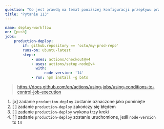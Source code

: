 ```yaml
---
question: "Co jest prawdą na temat poniższej konfiguracji przepływu pracy, jeśli zostanie uruchomiona w repozytorium `octo/my-dev-repo`?"
title: "Pytanie 113"
---
```


```yaml
name: deploy-workflow
on: [push]
jobs:
    production-deploy:
        if: github.repository == 'octo/my-prod-repo'
        runs-on: ubuntu-latest
        steps:
            - uses: actions/checkout@v4
            - uses: actions/setup-node@v4
              with:
                  node-version: '14'
            - run: npm install -g bats
```
> https://docs.github.com/en/actions/using-jobs/using-conditions-to-control-job-execution
1. [x] zadanie `production-deploy` zostanie oznaczone jako pominięte
1. [ ] zadanie `production-deploy` zakończy się błędem
1. [ ] zadanie `production-deploy` wykona trzy kroki
1. [ ] zadanie `production-deploy` zostanie uruchomione, jeśli `node-version` to `14`
